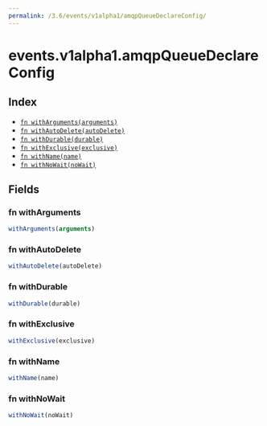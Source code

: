 ```yaml
---
permalink: /3.6/events/v1alpha1/amqpQueueDeclareConfig/
---
```


# events.v1alpha1.amqpQueueDeclareConfig



## Index

* [`fn withArguments(arguments)`](#fn-witharguments)
* [`fn withAutoDelete(autoDelete)`](#fn-withautodelete)
* [`fn withDurable(durable)`](#fn-withdurable)
* [`fn withExclusive(exclusive)`](#fn-withexclusive)
* [`fn withName(name)`](#fn-withname)
* [`fn withNoWait(noWait)`](#fn-withnowait)

## Fields

### fn withArguments

```ts
withArguments(arguments)
```



### fn withAutoDelete

```ts
withAutoDelete(autoDelete)
```



### fn withDurable

```ts
withDurable(durable)
```



### fn withExclusive

```ts
withExclusive(exclusive)
```



### fn withName

```ts
withName(name)
```



### fn withNoWait

```ts
withNoWait(noWait)
```

